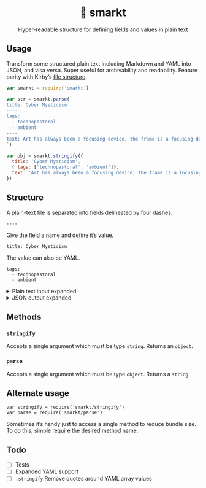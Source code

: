 <h1 align="center">📃 smarkt</h1>

<div align="center">Hyper-readable structure for defining fields and values in plain text</div>

## Usage

Transform some structured plain text including Markdown and YAML into JSON, and visa versa. Super useful for archivability and readability. Feature parity with Kirby’s [file structure](https://getkirby.com/docs/content/adding-content).

```js
var smarkt = require('smarkt')

var str = smarkt.parse(`
title: Cyber Mysticism
----
tags:
  - technopastoral
  - ambient
----
text: Art has always been a focusing device, the frame is a focusing device. What I’m trying to do is eliminate the frame, eliminate all those distractions and put you in direct relationship to the real experience and the real power: your ability to perceive.
`)

var obj = smarkt.stringify({
  title: 'Cyber Mysticism',
  { tags: ['technopastoral', 'ambient']},
  text: 'Art has always been a focusing device, the frame is a focusing device. What I’m trying to do is eliminate the frame, eliminate all those distractions and put you in direct relationship to the real experience and the real power: your ability to perceive.'
})
```

## Structure

A plain-text file is separated into fields delineated by four dashes. 

```
----
````

Give the field a name and define it’s value.

```
title: Cyber Mysticism
```

The value can also be YAML.

```
tags:
  - technopastoral
  - ambient
```

<details id="example-input">
<summary>Plain text input expanded</summary>

```
title: Cyber Mysticism
----
tags:
  - technopastoral
  - dark-ux
----
design:
  desktop:
    background: red
    navigation: false
  mobile:
    background: blue
    navigation: true
----
text:

We won the **battle** and lost the *war*. What Debord called détournement became not just an avant-garde but a popular cultural practice. As I wrote in [A Hacker Manifesto](https://en.wikipedia.org/wiki/A_Hacker_Manifesto): Information wants to be free but is everywhere in chains. It broke free from the commodity form.
```

</details>


<details id="example-output">
<summary>JSON output expanded</summary>

```json
{
  "title": "Cyber Mysticism",
  "tags": ["technopastoral", "dark-ux"],
  "design": {
    "desktop": {
      "background": "red",
      "navigation": false
    },
    "mobile": {
      "background": "blue",
      "navigation": true
    }
  },
  "text": "We won the **battle** and lost the *war*. What Debord called détournement became not just an avant-garde but a popular cultural practice. As I wrote in [A Hacker Manifesto](https://en.wikipedia.org/wiki/A_Hacker_Manifesto): Information wants to be free but is everywhere in chains. It broke free from the commodity form."
}
```

</details>

## Methods

### `stringify`

Accepts a single argument which must be type `string`. Returns an `object`.

### `parse`

Accepts a single argument which must be type `object`. Returns a `string`.

## Alternate usage

```
var stringify = require('smarkt/stringify')
var parse = require('smarkt/parse')
```

Sometimes it’s handy just to access a single method to reduce bundle size. To do this, simple require the desired method name.

## Todo

- [ ] Tests
- [ ] Expanded YAML support
- [ ] `.stringify` Remove quotes around YAML array values